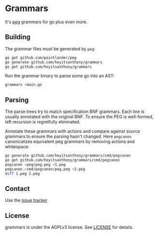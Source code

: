 # Grammars

It's [peg](https://github.com/pointlander/peg) grammars for go plus even more.

## Building

The grammar files must be generated by `peg`:

```sh
go get github.com/pointlander/peg
go generate github.com/heyitsanthony/grammars
go get github.com/heyitsanthony/grammars
```

Run the grammar binary to parse some go into an AST:

```sh
grammars <main.go
```

## Parsing

The parse trees try to match specification BNF grammars. Each line is usually annotated with the original BNF. To ensure the PEG is well-formed, left recursion is regretfully eliminated.

Annotate these grammars with actions and compare against source grammars to ensure the parsing hasn't changed. Here `pegcanon` canonicalizes equivalent peg grammars by removing actions and whitespace:

```sh
go generate github.com/heyitsanthony/grammars/cmd/pegcanon
go get github.com/heyitsanthony/grammars/cmd/pegcanon
pegcanon <peg/peg.peg >1.peg
pegcanon <cmd/pegcanon/peg.peg >2.peg
diff 1.peg 2.peg
```

## Contact

Use the [issue tracker](https://github.com/heyitsanthony/grammars/issues)

## License

grammars is under the AGPLv3 license. See [LICENSE](LICENSE) for details.
